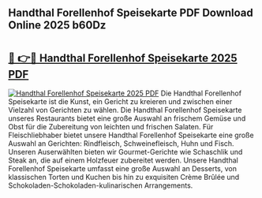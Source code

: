 ## Handthal Forellenhof Speisekarte PDF Download Online 2025 b60Dz

# <h2><a href="http://gc68cf.nevu.top/?p=Handthal+Forellenhof+Speisekarte">🔗 👉🔴 Handthal Forellenhof Speisekarte 2025 PDF</a></h2>

[![Handthal Forellenhof Speisekarte 2025 PDF](https://i.imgur.com/dBaPXMq.png)](http://gc68cf.nevu.top/?p=Handthal+Forellenhof+Speisekarte)
Die Handthal Forellenhof Speisekarte ist die Kunst, ein Gericht zu kreieren und zwischen einer Vielzahl von Gerichten zu wählen. Die Handthal Forellenhof Speisekarte unseres Restaurants bietet eine große Auswahl an frischem Gemüse und Obst für die Zubereitung von leichten und frischen Salaten. Für Fleischliebhaber bietet unsere Handthal Forellenhof Speisekarte eine große Auswahl an Gerichten: Rindfleisch, Schweinefleisch, Huhn und Fisch. Unseren Auserwählten bieten wir Gourmet-Gerichte wie Schaschlik und Steak an, die auf einem Holzfeuer zubereitet werden. Unsere Handthal Forellenhof Speisekarte umfasst eine große Auswahl an Desserts, von klassischen Torten und Kuchen bis hin zu exquisiten Crème Brûlée und Schokoladen-Schokoladen-kulinarischen Arrangements.
